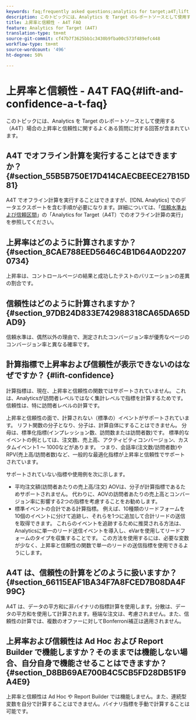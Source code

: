 ```yaml
---
keywords: faq;frequently asked questions;analytics for target;a4T;lift;ad hoc;report builder;confidence
description: このトピックには、Analytics を Target のレポートソースとして使用する（A4T）場合の上昇率と信頼性に関するよくある質問に対する回答が含まれています。
title: 上昇率と信頼性 - A4T FAQ
feature: Analytics for Target (A4T)
translation-type: tm+mt
source-git-commit: cf47b7f3625bb1c3430b9fba00c573f489efc448
workflow-type: tm+mt
source-wordcount: '496'
ht-degree: 50%

---
```



# 上昇率と信頼性 - A4T FAQ{#lift-and-confidence-a-t-faq}

このトピックには、Analytics を Target のレポートソースとして使用する（A4T）場合の上昇率と信頼性に関するよくある質問に対する回答が含まれています。

## A4T でオフライン計算を実行することはできますか？{#section_55B5B750E17D414CAECBEECE27B15D81}

A4T でオフライン計算を実行することはできますが、[!DNL Analytics] でのデータエクスポートを含む手順が必要になります。詳細については、「[信頼水準および信頼区間](/help/c-reports/conversion-rate.md#concept_0D0002A1EBDF420E9C50E2A46F36629B)」の「Analytics for Target（A4T）でのオフライン計算の実行」を参照してください。

## 上昇率はどのように計算されますか？{#section_8CAE788EED5646C4B1D64A0D22070734}

上昇率は、コントロールページの結果と成功したテストのバリエーションの差異の割合です。

## 信頼性はどのように計算されますか？ {#section_97DB24D833E742988318CA65DA65DAD9}

信頼水準は、偶然以外の理由で、測定されたコンバージョン率が優秀なページのコンバージョン率と異なる確率です。

## 計算指標で上昇率および信頼性が表示できないのはなぜですか？  {#lift-confidence}

計算指標は、現在、上昇率と信頼性の関数ではサポートされていません。 これは、Analyticsが訪問者レベルではなく集計レベルで指標を計算するためです。 信頼性は、特に訪問者レベルの計算です。

上昇率と信頼性の面で、計算されない（標準の）イベントがサポートされています。 リフト関数の分子となり、分子は、計算自体にすることはできません。 分母は、標準化指標(インプレッション数、訪問数または訪問者数)です。 標準的なイベントの例としては、注文数、売上高、アクティビティコンバージョン、カスタムイベント1 ～ 1000などがあります。 つまり、会話率(注文数/訪問者数)やRPV(売上高/訪問者数)など、一般的な最適化指標が上昇率と信頼性でサポートされています。

サポートされていない指標や使用例を次に示します。

* 平均注文額(訪問者あたりの売上高/注文) AOVは、分子が計算指標であるためサポートされません。 代わりに、AOVの訪問者あたりの売上高とコンバージョン率に影響する2つの指標を考慮することをお勧めします。
* 標準イベントの合計である計算指標。 例えば、10種類のリードフォームを10個のイベントに分けて追跡し、それらを1つに追加して合計リードの送信を取得できます。 これらのイベントを追跡するために推奨される方法は、Analyticsに単一のリード送信イベントを導入し、eVarを使用してリードフォームのタイプを収集することです。 この方法を使用するには、必要な変数が少なく、上昇率と信頼性の関数で単一のリードの送信指標を使用できるようにします。

## A4T は、信頼性の計算をどのように扱いますか？{#section_66115EAF1BA34F7A8FCED7B08DA4F99C}

A4T は、データの平方和に非バイナリの指標計算を使用します。分散は、データの平方和を使用して計算されます。極端な注文は、考慮されません。また、信頼性の計算では、複数のオファーに対してBonferroni補正は適用されません。

## 上昇率および信頼性は Ad Hoc および Report Builder で機能しますか？そのままでは機能しない場合、自分自身で機能させることはできますか？{#section_D8BB69AE700B4C5CB5FD28DB51F9A4E9}

上昇率と信頼性は Ad Hoc や Report Builder では機能しません。また、連続型変数を自分で計算することはできません。バイナリ指標を手動で計算することは可能です。
